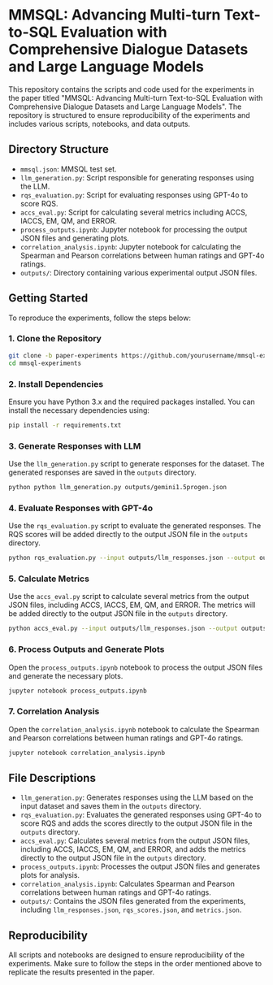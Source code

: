 # MMSQL: Advancing Multi-turn Text-to-SQL Evaluation with Comprehensive Dialogue Datasets and Large Language Models

This repository contains the scripts and code used for the experiments in the paper titled "MMSQL: Advancing Multi-turn Text-to-SQL Evaluation with Comprehensive Dialogue Datasets and Large Language Models". The repository is structured to ensure reproducibility of the experiments and includes various scripts, notebooks, and data outputs.

## Directory Structure
- `mmsql.json`: MMSQL test set.
- `llm_generation.py`: Script responsible for generating responses using the LLM.
- `rqs_evaluation.py`: Script for evaluating responses using GPT-4o to score RQS.
- `accs_eval.py`: Script for calculating several metrics including ACCS, IACCS, EM, QM, and ERROR.
- `process_outputs.ipynb`: Jupyter notebook for processing the output JSON files and generating plots.
- `correlation_analysis.ipynb`: Jupyter notebook for calculating the Spearman and Pearson correlations between human ratings and GPT-4o ratings.
- `outputs/`: Directory containing various experimental output JSON files.

## Getting Started

To reproduce the experiments, follow the steps below:

### 1. Clone the Repository

```bash
git clone -b paper-experiments https://github.com/yourusername/mmsql-experiments.git
cd mmsql-experiments
```

### 2. Install Dependencies

Ensure you have Python 3.x and the required packages installed. You can install the necessary dependencies using:

```bash
pip install -r requirements.txt
```

### 3. Generate Responses with LLM

Use the `llm_generation.py` script to generate responses for the dataset. The generated responses are saved in the `outputs` directory.

```bash
python python llm_generation.py outputs/gemini1.5progen.json
```

### 4. Evaluate Responses with GPT-4o

Use the `rqs_evaluation.py` script to evaluate the generated responses. The RQS scores will be added directly to the output JSON file in the `outputs` directory.

```bash
python rqs_evaluation.py --input outputs/llm_responses.json --output outputs/rqs_scores.json
```

### 5. Calculate Metrics

Use the `accs_eval.py` script to calculate several metrics from the output JSON files, including ACCS, IACCS, EM, QM, and ERROR. The metrics will be added directly to the output JSON file in the `outputs` directory.

```bash
python accs_eval.py --input outputs/llm_responses.json --output outputs/metrics.json
```

### 6. Process Outputs and Generate Plots

Open the `process_outputs.ipynb` notebook to process the output JSON files and generate the necessary plots.

```bash
jupyter notebook process_outputs.ipynb
```

### 7. Correlation Analysis

Open the `correlation_analysis.ipynb` notebook to calculate the Spearman and Pearson correlations between human ratings and GPT-4o ratings.

```bash
jupyter notebook correlation_analysis.ipynb
```

## File Descriptions

- `llm_generation.py`: Generates responses using the LLM based on the input dataset and saves them in the `outputs` directory.
- `rqs_evaluation.py`: Evaluates the generated responses using GPT-4o to score RQS and adds the scores directly to the output JSON file in the `outputs` directory.
- `accs_eval.py`: Calculates several metrics from the output JSON files, including ACCS, IACCS, EM, QM, and ERROR, and adds the metrics directly to the output JSON file in the `outputs` directory.
- `process_outputs.ipynb`: Processes the output JSON files and generates plots for analysis.
- `correlation_analysis.ipynb`: Calculates Spearman and Pearson correlations between human ratings and GPT-4o ratings.
- `outputs/`: Contains the JSON files generated from the experiments, including `llm_responses.json`, `rqs_scores.json`, and `metrics.json`.

## Reproducibility

All scripts and notebooks are designed to ensure reproducibility of the experiments. Make sure to follow the steps in the order mentioned above to replicate the results presented in the paper.

```
